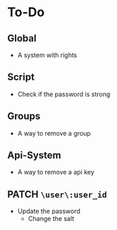 # To-Do

## Global
 - A system with rights

## Script
 - Check if the password is strong

## Groups
 - A way to remove a group

## Api-System
 - A way to remove a api key

## PATCH `\user\:user_id`
 - Update the password
   - Change the salt